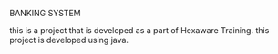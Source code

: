 BANKING SYSTEM

this is a project that is developed as a part of Hexaware Training.
this project is developed using java.
